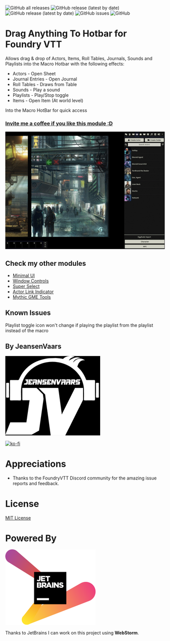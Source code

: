 ![GitHub all releases](https://img.shields.io/github/downloads/saif-ellafi/foundryvtt-drag-all-to-hotbar/total?logo=GitHub) ![GitHub release (latest by date)](https://img.shields.io/github/downloads/saif-ellafi/foundryvtt-drag-all-to-hotbar/latest/total) ![GitHub release (latest by date)](https://img.shields.io/github/v/release/saif-ellafi/foundryvtt-drag-all-to-hotbar) ![GitHub issues](https://img.shields.io/github/issues-raw/saif-ellafi/foundryvtt-drag-all-to-hotbar) ![GitHub](https://img.shields.io/github/license/saif-ellafi/foundryvtt-drag-all-to-hotbar)
# Drag Anything To Hotbar for Foundry VTT

Allows drag & drop of Actors, Items, Roll Tables, Journals, Sounds and Playlists into the Macro Hotbar with the following effects:

* Actors - Open Sheet
* Journal Entries - Open Journal
* Roll Tables - Draws from Table
* Sounds - Play a sound
* Playlists - Play/Stop toggle
* Items - Open Item (At world level)

Into the Macro HotBar for quick access

### [Invite me a coffee if you like this module :D](https://ko-fi.com/jeansenvaars)

![example](example-drag-all.gif)

## Check my other modules

* [Minimal UI](https://github.com/saif-ellafi/foundryvtt-minimal-ui)
* [Window Controls](https://github.com/saif-ellafi/foundryvtt-window-controls)
* [Super Select](https://github.com/saif-ellafi/foundryvtt-super-select)
* [Actor Link Indicator](https://github.com/saif-ellafi/foundryvtt-actor-link-indicator)
* [Mythic GME Tools](https://github.com/saif-ellafi/foundryvtt-mythic-gme)

## Known Issues

Playlist toggle icon won't change if playing the playlist from the playlist instead of the macro

## By JeansenVaars

![JVLogo](logo-small-black.png)

[![ko-fi](https://ko-fi.com/img/githubbutton_sm.svg)](https://ko-fi.com/V7V14D3AH)

# Appreciations

* Thanks to the FoundryVTT Discord community for the amazing issue reports and feedback.

# License

[MIT License](./LICENSE.md)

# Powered By

[![JetBrains](./jetbrains.svg)](https://www.jetbrains.com)

Thanks to JetBrains I can work on this project using **WebStorm**.
